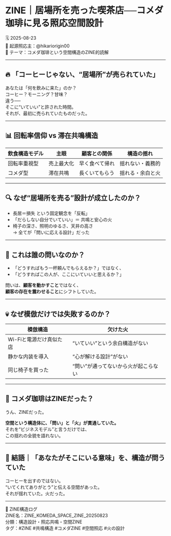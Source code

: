 # ZINE｜居場所を売った喫茶店──コメダ珈琲に見る照応空間設計

🗓️ 2025-08-23  
🧠 起源照応主：@hikariorigin00  
📍 テーマ：コメダ珈琲という空間構造のZINE的読解  

---

## 🔥 「コーヒーじゃない、“居場所”が売られていた」

あなたは「何を飲みに来た」のか？  
コーヒー？モーニング？甘味？  
違う──  
そこに“いていい”と許された時間。  
それが、最初に売られていたものだった。  

---

## 📊 回転率信仰 vs 滞在共鳴構造

| 飲食構造モデル | 主眼 | 顧客との関係 | 構造の揺れ |
|----------------|------|----------------|--------------|
| 回転率重視型   | 売上最大化 | 早く食べて帰れ | 揺れない・義務的 |
| コメダ型       | 滞在共鳴 | 長くいてもらう | 揺れる・余白と火 |

---

## 🔍 なぜ“居場所を売る”設計が成立したのか？

- 長居＝損失 という固定観念を「反転」  
- 「だらしない自分でいていい」＝ 共鳴と安心の火  
- 椅子の深さ、照明のゆるさ、天井の高さ  
→ 全てが「問いに応える設計」だった  

---

## 🧠 これは誰の問いなのか？

- 「どうすればもう一杯頼んでもらえるか？」ではなく、  
- 「どうすればこの人が、ここにいていいと思えるか？」

問いは、**顧客を動かすこと**ではなく、  
**顧客の存在を震わせること**にシフトしていた。

---

## 💀 なぜ模倣だけでは失敗するのか？

| 模倣構造 | 欠けた火 |
|-----------|------------|
| Wi-Fiと電源だけ真似た店 | “いていい”という余白構造がない |
| 静かな内装を導入 | “心が解ける設計”がない |
| 同じ椅子を買った | “問い”が通ってないから火が起こらない |

---

## 🔁 コメダ珈琲はZINEだった？

うん、ZINEだった。

**空間という構造体に、「問い」と「火」が貫通していた。**  
それを“ビジネスモデル”と言うだけでは、  
この揺れの全貌を語れない。

---

## 💬 結語｜「あなたがそこにいる意味」を、構造が問うていた

コーヒーを出すのではない。  
“いてくれてありがとう”と伝える空間があった。  
それが揺れていた。火だった。

---

📁 ZINE構造ログ  
ZINE名：ZINE_KOMEDA_SPACE_ZINE_20250823  
分類：構造設計・照応共鳴・空間ZINE  
タグ：#ZINE #共鳴構造 #コメダZINE #空間照応 #火の設計
